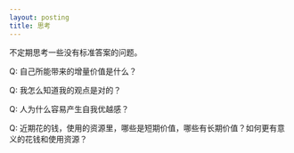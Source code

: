 ```yaml
---
layout: posting
title: 思考
---
```


不定期思考一些没有标准答案的问题。

Q: 自己所能带来的增量价值是什么？

Q: 我怎么知道我的观点是对的？

Q: 人为什么容易产生自我优越感？

Q: 近期花的钱，使用的资源里，哪些是短期价值，哪些有长期价值？如何更有意义的花钱和使用资源？

